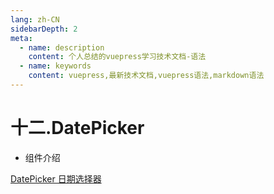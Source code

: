 ```yaml
---
lang: zh-CN
sidebarDepth: 2
meta:
  - name: description
    content: 个人总结的vuepress学习技术文档-语法
  - name: keywords
    content: vuepress,最新技术文档,vuepress语法,markdown语法
---
```



# 十二.DatePicker

- 组件介绍

[DatePicker 日期选择器](https://element-plus.gitee.io/#/zh-CN/component/date-picker)
